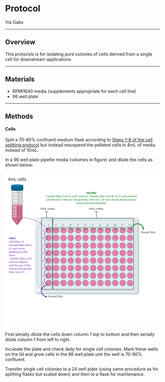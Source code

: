 # Protocol
Via Gabs

------------------------------------------------------------------
## Overview

This protocols is for isolating pure colonies of cells derived from a single cell for downstream applications

------------------------------------------------------------------
## Materials

- RPMI1640 media (supplements appropriate for each cell line)
- 96 well plate


------------------------------------------------------------------
## Methods

#### Cells

Split a 70-80% confluent medium flask according to [Steps 1-8 of the cell splitting protocol](../Protocols/Splitting_cells.md) but instead resuspend the pelleted cells in 4mL of media instead of 10mL.

In a 96 well plate pipette media (volumes in figure) and dilute the cells as shown below:

![](Figure_cache/Single_cell_selection.PNG)

First serially dilute the cells down column 1 top to bottom and then serially dilute column 1 from left to right.

Incubate the plate and check daily for single cell colonies. Mark these wells on the lid and grow cells in the 96 well plate unti the well is 70-80% confluent.

Transfer single cell colonies to a 24 well plate (using same procedure as for splitting flasks but scaled down) and then to a flask for maintenance.

